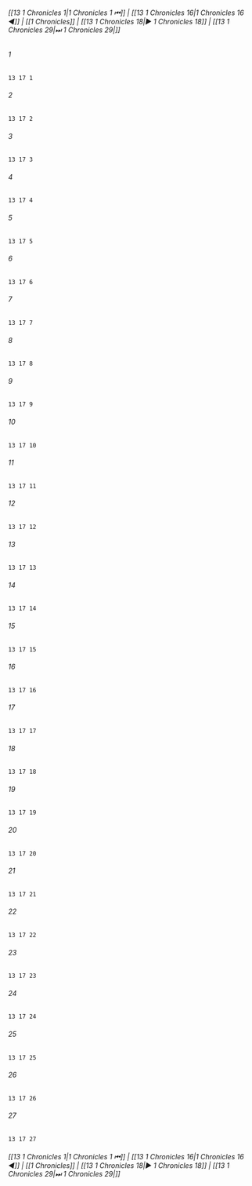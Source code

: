 
###### [[13 1 Chronicles 1|1 Chronicles 1 ⏮]] | [[13 1 Chronicles 16|1 Chronicles 16 ◀]] | [[1 Chronicles]] | [[13 1 Chronicles 18|▶ 1 Chronicles 18]] | [[13 1 Chronicles 29|⏭ 1 Chronicles 29|]]

###### 1
``` verse
13 17 1 
```
###### 2
``` verse
13 17 2 
```
###### 3
``` verse
13 17 3 
```
###### 4
``` verse
13 17 4 
```
###### 5
``` verse
13 17 5 
```
###### 6
``` verse
13 17 6 
```
###### 7
``` verse
13 17 7 
```
###### 8
``` verse
13 17 8 
```
###### 9
``` verse
13 17 9 
```
###### 10
``` verse
13 17 10 
```
###### 11
``` verse
13 17 11 
```
###### 12
``` verse
13 17 12 
```
###### 13
``` verse
13 17 13 
```
###### 14
``` verse
13 17 14 
```
###### 15
``` verse
13 17 15 
```
###### 16
``` verse
13 17 16 
```
###### 17
``` verse
13 17 17 
```
###### 18
``` verse
13 17 18 
```
###### 19
``` verse
13 17 19 
```
###### 20
``` verse
13 17 20 
```
###### 21
``` verse
13 17 21 
```
###### 22
``` verse
13 17 22 
```
###### 23
``` verse
13 17 23 
```
###### 24
``` verse
13 17 24 
```
###### 25
``` verse
13 17 25 
```
###### 26
``` verse
13 17 26 
```
###### 27
``` verse
13 17 27 
```

###### [[13 1 Chronicles 1|1 Chronicles 1 ⏮]] | [[13 1 Chronicles 16|1 Chronicles 16 ◀]] | [[1 Chronicles]] | [[13 1 Chronicles 18|▶ 1 Chronicles 18]] | [[13 1 Chronicles 29|⏭ 1 Chronicles 29|]]


